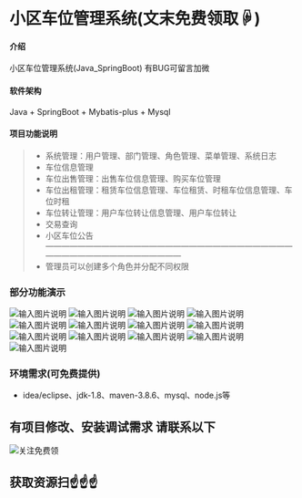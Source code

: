 # 小区车位管理系统(文末免费领取☟)
> 
#### 介绍
小区车位管理系统(Java_SpringBoot)
有BUG可留言加微

#### 软件架构
Java + SpringBoot + Mybatis-plus + Mysql


#### 项目功能说明


> + 系统管理：用户管理、部门管理、角色管理、菜单管理、系统日志
> + 车位信息管理
> + 车位出售管理：出售车位信息管理、购买车位管理
> + 车位出租管理：租赁车位信息管理、车位租赁、时租车位信息管理、车位时租
> + 车位转让管理：用户车位转让信息管理、用户车位转让
> + 交易查询
> + 小区车位公告
————————————————————————————————————————————————
> + 管理员可以创建多个角色并分配不同权限



### 部分功能演示
![输入图片说明](photo/1-1.png)
![输入图片说明](photo/1-2.png)
![输入图片说明](photo/1-3.png)
![输入图片说明](photo/1-4.png)
![输入图片说明](photo/1-5.png)
![输入图片说明](photo/1-6.png)
![输入图片说明](photo/1-7.png)
![输入图片说明](photo/1-8.png)
![输入图片说明](photo/1-9.png)
![输入图片说明](photo/1-10.png)
![输入图片说明](photo/1-11.png)
![输入图片说明](photo/1-12.png)
![输入图片说明](photo/1-13.png)



### 环境需求(可免费提供)
- idea/eclipse、jdk-1.8、maven-3.8.6、mysql、node.js等


## 有项目修改、安装调试需求 请联系以下
![关注免费领](联系.png)

## 获取资源扫☝☝☝


